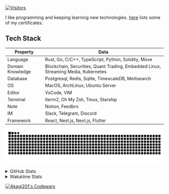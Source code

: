 <!-- markdownlint-disable MD041 MD010 MD033 -->
[![Visitors](https://api.visitorbadge.io/api/daily?path=Akagi201%2FAkagi201&label=Visitors%20Today&countColor=%2337d67a)](https://visitorbadge.io/status?path=Akagi201%2FAkagi201)

I like programming and keeping learning new technologies. [here](https://github.com/Akagi201/blockchain) lists some of my certificates.

## Tech Stack

| Property         	| Data                                                                               	|
|------------------	|------------------------------------------------------------------------------------	|
| Language         	| Rust, Go, C/C++, TypeScript, Python, Solidity, Move                                 |
| Domain Knowledge 	| Blockchain, Securities, Quant Trading, Embedded Linux, Streaming Media, Kubernetes 	|
| Database         	| Postgresql, Redis, Sqlite, TimescaleDB, Meilisearch                                 |
| OS               	| MacOS, ArchLinux, Ubuntu Server                                                     |
| Editor           	| VsCode, VIM                                                                        	|
| Terminal          | Iterm2, Oh My Zsh, Tmux, Starship                                                   |
| Note             	| Notion, Feedbro                                                                    	|
| IM               	| Slack, Telegram, Discord                                                            |
| Framework         | React, Nest.js, Next.js, Flutter                                                   	|

[![github contribution grid snake animation](https://raw.githubusercontent.com/Akagi201/Akagi201/output/github-contribution-grid-snake.svg#gh-light-mode-only)](https://github.com/Akagi201)

<details>
<summary>GitHub Stats</summary>
  <a href="https://github.com/Akagi201"><img alt="Profile Detail" src="https://raw.githubusercontent.com/Akagi201/Akagi201/master/profile-summary-card-output/dracula/0-profile-details.svg" /></a>
  <a href="https://github.com/Akagi201"><img alt="Github Stats" src="https://raw.githubusercontent.com/Akagi201/Akagi201/master/profile-summary-card-output/dracula/3-stats.svg" /></a>
  <a href="https://github.com/Akagi201"><img alt="Lang By Commits" src="https://raw.githubusercontent.com/Akagi201/Akagi201/master/profile-summary-card-output/dracula/2-most-commit-language.svg" /></a>
</details>

<details>
<summary>Wakatime Stats</summary>
<br>

<!--START_SECTION:waka-->

```txt
From: 27 December 2023 - To: 03 January 2024

Total Time: 57 hrs 57 mins

Other        41 hrs 35 mins  ██████████████████░░░░░░░   71.76 %
Rust         9 hrs 17 mins   ████░░░░░░░░░░░░░░░░░░░░░   16.04 %
sh           4 hrs 18 mins   ██░░░░░░░░░░░░░░░░░░░░░░░   07.45 %
Markdown     32 mins         ▒░░░░░░░░░░░░░░░░░░░░░░░░   00.94 %
Go           32 mins         ▒░░░░░░░░░░░░░░░░░░░░░░░░   00.94 %
TypeScript   28 mins         ▒░░░░░░░░░░░░░░░░░░░░░░░░   00.83 %
TOML         26 mins         ▒░░░░░░░░░░░░░░░░░░░░░░░░   00.76 %
Makefile     18 mins         ░░░░░░░░░░░░░░░░░░░░░░░░░   00.54 %
Docker       9 mins          ░░░░░░░░░░░░░░░░░░░░░░░░░   00.28 %
YAML         8 mins          ░░░░░░░░░░░░░░░░░░░░░░░░░   00.25 %
```

<!--END_SECTION:waka-->

</details>

<a href="https://www.codewars.com/users/Akagi201"><img alt="Akagi201's Codewars" src="https://www.codewars.com/users/Akagi201/badges/small"></a>

